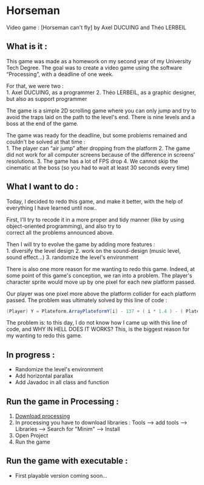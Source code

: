 # Horseman
Video game : [Horseman can't fly] by Axel DUCUING and Théo LERBEIL

## What is it :
  This game was made as a homework on my second year of my University Tech Degree.
  The goal was to create a video game using the software “Processing”, with a deadline of one week.
  
  For that, we were two :  
    1. Axel DUCUING, as a programmer
    2. Théo LERBEIL, as a graphic designer, but also as support programmer
  
  The game is a simple 2D scrolling game where you can only jump and try to avoid the traps laid on the path to the level's end.
  There is nine levels and a boss at the end of the game.
  
  The game was ready for the deadline, but some problems remained and couldn't be solved at that time :  
    1. The player can “air jump” after dropping from the platform
    2. The game did not work for all computer screens because of the difference in screens' resolutions. 
    3. The game has a lot of FPS drop
    4. We cannot skip the cinematic at the boss (so you had to wait at least 30 seconds every time)

## What I want to do :
  Today, I decided to redo this game, and make it better, with the help of everything I have learned until now..

  First, I'll try to recode it in a more proper and tidy manner (like by using object-oriented programming), and also try to    
  correct all the problems announced above.

  Then I will try to evolve the game by adding more features :  
    1. diversify the level design
    2. work on the sound-design (music level, sound effect...)
    3. randomize the level's environment
    
  There is also one more reason for me wanting to redo this game.
  Indeed, at some point of this game's conception, we ran into a problem.
  The player's character sprite would move up by one pixel for each new platform passed.

  Our player was one pixel more above the platform collider for each platform passed.
  The problem was ultimately solved by this line of code :
  ```java
  (Player) Y = Plateform.ArrayPlateformY[i] - 137 + ( i * 1.4 ) - ( Plateform.NumberPlateform + ( 1.4 * 2 ) );
  ```

  The problem is: to this day, I do not know how I came up with this line of code, and WHY IN HELL DOES IT WORKS?
  This, is the biggest reason for my wanting to redo this game.
    
## In progress :
  * Randomize the level's environment
  * Add horizontal parallax
  * Add Javadoc in all class and function

## Run the game in Processing :
  1. [Download processing](https://processing.org/download/)
  2. In processing you have to download libraries : Tools --> add tools --> Libraries --> Search for "Minim" --> Install
  3. Open Project
  4. Run the game
  
## Run the game with executable :
  * First playable version coming soon...
